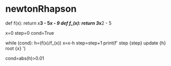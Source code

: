 # newtonRhapson
def f(x):
  return x**3 - 5*x - 9
def f_(x):
  return 3*x**2 - 5

x=0
step=0
cond=True

while (cond):
  h=(f(x)/f_(x))
  x=x-h
  step=step+1
  print(f' step {step} update {h}  root {x} ')
  
  cond=abs(h)>0.01


